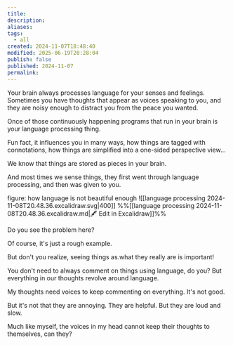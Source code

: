 ```yaml
---
title: 
description: 
aliases: 
tags:
  - all
created: 2024-11-07T18:48:40
modified: 2025-06-19T20:28:04
publish: false
published: 2024-11-07
permalink: 
---
```


Your brain always processes language for your senses and feelings. Sometimes you have thoughts that appear as voices speaking to you, and they are noisy enough to distract you from the peace you wanted.

Once of those continuously happening programs that run in your brain is your language processing thing.


Fun fact, it influences you in many ways, how things are tagged with connotations, how things are simplified into a one-sided perspective view...

We know that things are stored as pieces in your brain.

And most times we sense things, they first went through language processing, and then was given to you.


figure: how language is not beautiful enough
![[language processing 2024-11-08T20.48.36.excalidraw.svg|400]]
%%[[language processing 2024-11-08T20.48.36.excalidraw.md|🖋 Edit in Excalidraw]]%%

Do you see the problem here?


Of course, it's just a rough example.

But don't you realize, seeing things as.what they really are is important!

You don't need to always comment on things using language, do you? But everything in our thoughts revolve around language.



My thoughts need voices to keep commenting on everything. It's not good.

But it's not that they are annoying. They are helpful. But they are loud and slow.


Much like myself, the voices in my head cannot keep their thoughts to themselves, can they?
